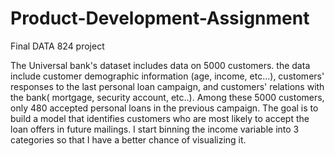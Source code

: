 # Product-Development-Assignment
Final DATA 824 project


The Universal bank's dataset includes data on 5000 customers. the data include customer demographic information (age, income, etc...), customers' responses to the last personal loan campaign, and customers' relations with the bank( mortgage, security account, etc..). Among these 5000 customers, only 480 accepted personal loans in the previous campaign. The goal is to build a model that identifies customers who are most likely to accept the loan offers in future mailings.
I start binning the income variable into 3 categories so that I have a better chance of visualizing it.
